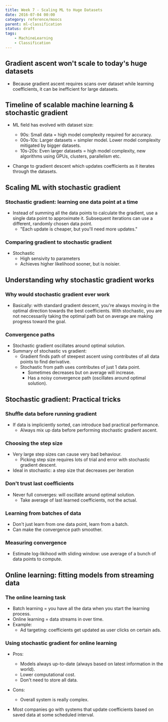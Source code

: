 ```yaml
---
title: Week 7 - Scaling ML to Huge Datasets
date: 2016-07-04 00:00
category: reference/moocs
parent: ml-classification
status: draft
tags:
    - MachineLearning
    - Classification
---
```


## Gradient ascent won't scale to today's huge datasets

* Because gradient ascent requires scans over dataset while learning coefficients, it can be inefficient for large datasets.

## Timeline of scalable machine learning & stochastic gradient

* ML field has evolved with dataset size:
  * 90s: Small data = high model complexity required for accuracy.
  * 00s-10s: Larger datasets = simpler model. Lower model complexity mitigated by bigger datasets.
  * 10s-20s: Even larger datasets = high model complexity, new algorithms using GPUs, clusters, parallelism etc.

* Change to gradient descent which updates coefficients as it iterates through the datasets.

## Scaling ML with stochastic gradient

### Stochastic gradient: learning one data point at a time

* Instead of summing all the data points to calculate the gradient, use a single data point to approximate it. Subsequent iterations can use a different, randomly chosen data point.
  * "Each update is cheaper, but you'll need more updates."

### Comparing gradient to stochastic gradient

* Stochastic
  * High sensivity to parameters
  * Achieves higher likelihood sooner, but is noisier.

## Understanding why stochastic gradient works

### Why would stochastic gradient ever work

* Basically: with standard gradient descent, you're always moving in the optimal direction towards the best coefficients. With stochastic, you are not neccessarily taking the optimal path but on average are making progress toward the goal.

### Convergence paths

* Stochastic gradient oscillates around optimal solution.
* Summary of stochastic vs gradient:
  * Gradient finds path of steepest ascent using contributes of all data points to find derivative.
  * Stochastic from path uses contributes of just 1 data point.
    * Sometimes decreases but on average will increase.
    * Has a noisy convergence path (oscillates around optimal solution).

## Stochastic gradient: Practical tricks

### Shuffle data before running gradient

* If data is impliciently sorted, can introduce bad practical performance.
  * Always mix up data before performing stochastic gradient ascent.

### Choosing the step size

* Very large step sizes can cause very bad behaviour.
  * Picking step size requires lots of trial and error with stochastic gradient descent.
* Ideal in stochastic: a step size that decreases per iteration

### Don't trust last coefficients

* Never full converges: will oscillate around optimal solution.
  * Take average of last learned coefficients, not the actual.

### Learning from batches of data

* Don't just learn from one data point, learn from a batch.
* Can make the convergence path smoother.

### Measuring convergence

* Estimate log-likihood with sliding window: use average of a bunch of data points to compute.

## Online learning: fitting models from streaming data

### The online learning task

* Batch learning = you have all the data when you start the learning process.
* Online learning = data streams in over time.
* Example:
  * Ad targeting: coefficients get updated as user clicks on certain ads.

### Using stochastic gradient for online learning

* Pros:
  * Models always up-to-date (always based on latest information in the world).
  * Lower computational cost.
  * Don't need to store all data.
* Cons:
  * Overall system is really complex.

* Most companies go with systems that update coefficients based on saved data at some scheduled interval.
